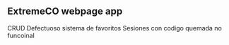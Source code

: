 ## ExtremeCO webpage app
CRUD Defectuoso sistema de favoritos
Sesiones con codigo quemada no funcoinal
